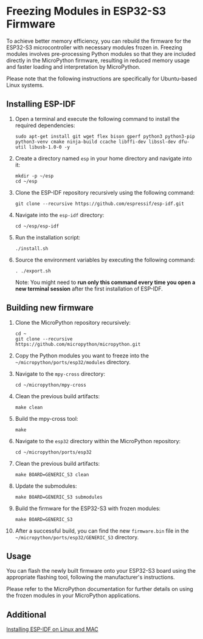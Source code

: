 # Freezing Modules in ESP32-S3 Firmware

To achieve better memory efficiency, you can rebuild the firmware for the ESP32-S3 microcontroller with necessary modules frozen in. Freezing modules involves pre-processing Python modules so that they are included directly in the MicroPython firmware, resulting in reduced memory usage and faster loading and interpretation by MicroPython. 

Please note that the following instructions are specifically for Ubuntu-based Linux systems.

## Installing ESP-IDF

1. Open a terminal and execute the following command to install the required dependencies:
   ```
   sudo apt-get install git wget flex bison gperf python3 python3-pip python3-venv cmake ninja-build ccache libffi-dev libssl-dev dfu-util libusb-1.0-0 -y
   ```

2. Create a directory named `esp` in your home directory and navigate into it:
   ```
   mkdir -p ~/esp
   cd ~/esp
   ```

3. Clone the ESP-IDF repository recursively using the following command:
   ```
   git clone --recursive https://github.com/espressif/esp-idf.git
   ```

4. Navigate into the `esp-idf` directory:
   ```
   cd ~/esp/esp-idf
   ```

5. Run the installation script:
   ```
   ./install.sh
   ```

6. Source the environment variables by executing the following command:
   ```
   . ./export.sh
   ```
   Note: You might need to **run only this command every time you open a new terminal session** after the first installation of ESP-IDF.

## Building new firmware

1. Clone the MicroPython repository recursively:
   ```
   cd ~
   git clone --recursive https://github.com/micropython/micropython.git
   ```

2. Copy the Python modules you want to freeze into the `~/micropython/ports/esp32/modules` directory.

3. Navigate to the `mpy-cross` directory:
   ```
   cd ~/micropython/mpy-cross
   ```

4. Clean the previous build artifacts:
   ```
   make clean
   ```

5. Build the mpy-cross tool:
   ```
   make
   ```

6. Navigate to the `esp32` directory within the MicroPython repository:
   ```
   cd ~/micropython/ports/esp32
   ```

7. Clean the previous build artifacts:
   ```
   make BOARD=GENERIC_S3 clean
   ```

8. Update the submodules:
   ```
   make BOARD=GENERIC_S3 submodules
   ```

9. Build the firmware for the ESP32-S3 with frozen modules:
   ```
   make BOARD=GENERIC_S3
   ```

10. After a successful build, you can find the new `firmware.bin` file in the `~/micropython/ports/esp32/GENERIC_S3` directory.

## Usage

You can flash the newly built firmware onto your ESP32-S3 board using the appropriate flashing tool, following the manufacturer's instructions.

Please refer to the MicroPython documentation for further details on using the frozen modules in your MicroPython applications.

## Additional

[Installing ESP-IDF on Linux and MAC](https://docs.espressif.com/projects/esp-idf/en/latest/esp32/get-started/linux-macos-setup.html)